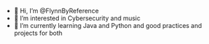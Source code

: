 - 👋 Hi, I’m @FlynnByReference
- 👀 I’m interested in Cybersecurity and music
- 🌱 I’m currently learning Java and Python and good practices and projects for both
